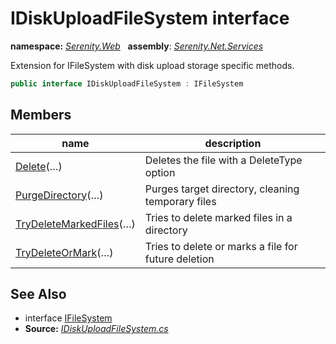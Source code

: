 # IDiskUploadFileSystem interface
**namespace:** *[Serenity.Web](../README.md#serenity.web-namespace)*   **assembly**: *[Serenity.Net.Services](../README.md)*

Extension for IFileSystem with disk upload storage specific methods.

```csharp
public interface IDiskUploadFileSystem : IFileSystem
```

## Members

| name | description |
| --- | --- |
| [Delete](IDiskUploadFileSystem/Delete.md)(…) | Deletes the file with a DeleteType option |
| [PurgeDirectory](IDiskUploadFileSystem/PurgeDirectory.md)(…) | Purges target directory, cleaning temporary files |
| [TryDeleteMarkedFiles](IDiskUploadFileSystem/TryDeleteMarkedFiles.md)(…) | Tries to delete marked files in a directory |
| [TryDeleteOrMark](IDiskUploadFileSystem/TryDeleteOrMark.md)(…) | Tries to delete or marks a file for future deletion |

## See Also

* interface [IFileSystem](../Serenity.Net.Core/../Serenity/IFileSystem.md)
* **Source:** *[IDiskUploadFileSystem.cs](https://github.com/serenity-is/Serenity/blob/master/src/Serenity.Net.Services/Upload/IDiskUploadFileSystem.cs)*
